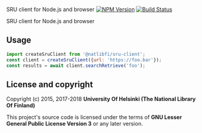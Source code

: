 SRU client for Node.js and browser [![NPM Version](https://img.shields.io/npm/v/@natlibfi/sru-client.svg)](https://npmjs.org/package/@natlibfi/sru-client) [![Build Status](https://travis-ci.org/NatLibFi/sru-client.svg)](https://travis-ci.org/NatLibFi/sru-client)

SRU client for Node.js and browser

## Usage
```js
import createSruClient from '@natlibfi/sru-client';
const client = createSruClient({url: 'https://foo.bar'});
const results = await client.searchRetrieve('foo');
```

## License and copyright

Copyright (c) 2015, 2017-2018 **University Of Helsinki (The National Library Of Finland)**

This project's source code is licensed under the terms of **GNU Lesser General Public License Version 3** or any later version.
